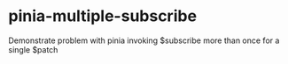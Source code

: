 # pinia-multiple-subscribe
Demonstrate problem with pinia invoking $subscribe more than once for a single $patch
